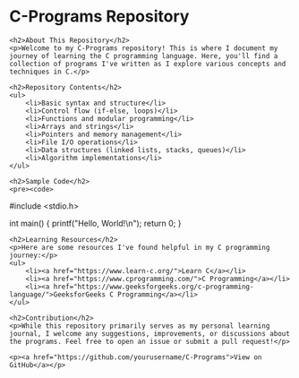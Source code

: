 <!DOCTYPE html>
<html lang="en">
<head>
    <meta charset="UTF-8">
    <meta name="viewport" content="width=device-width, initial-scale=1.0">
    <title>C-Programs Repository</title>
</head>
<body>
    <h1>C-Programs Repository</h1>
    
    <h2>About This Repository</h2>
    <p>Welcome to my C-Programs repository! This is where I document my journey of learning the C programming language. Here, you'll find a collection of programs I've written as I explore various concepts and techniques in C.</p>
    
    <h2>Repository Contents</h2>
    <ul>
        <li>Basic syntax and structure</li>
        <li>Control flow (if-else, loops)</li>
        <li>Functions and modular programming</li>
        <li>Arrays and strings</li>
        <li>Pointers and memory management</li>
        <li>File I/O operations</li>
        <li>Data structures (linked lists, stacks, queues)</li>
        <li>Algorithm implementations</li>
    </ul>
    
    <h2>Sample Code</h2>
    <pre><code>
#include &lt;stdio.h&gt;

int main() {
    printf("Hello, World!\n");
    return 0;
}
    </code></pre>
    
    <h2>Learning Resources</h2>
    <p>Here are some resources I've found helpful in my C programming journey:</p>
    <ul>
        <li><a href="https://www.learn-c.org/">Learn C</a></li>
        <li><a href="https://www.cprogramming.com/">C Programming</a></li>
        <li><a href="https://www.geeksforgeeks.org/c-programming-language/">GeeksforGeeks C Programming</a></li>
    </ul>
    
    <h2>Contribution</h2>
    <p>While this repository primarily serves as my personal learning journal, I welcome any suggestions, improvements, or discussions about the programs. Feel free to open an issue or submit a pull request!</p>
    
    <p><a href="https://github.com/yourusername/C-Programs">View on GitHub</a></p>
</body>
</html>
